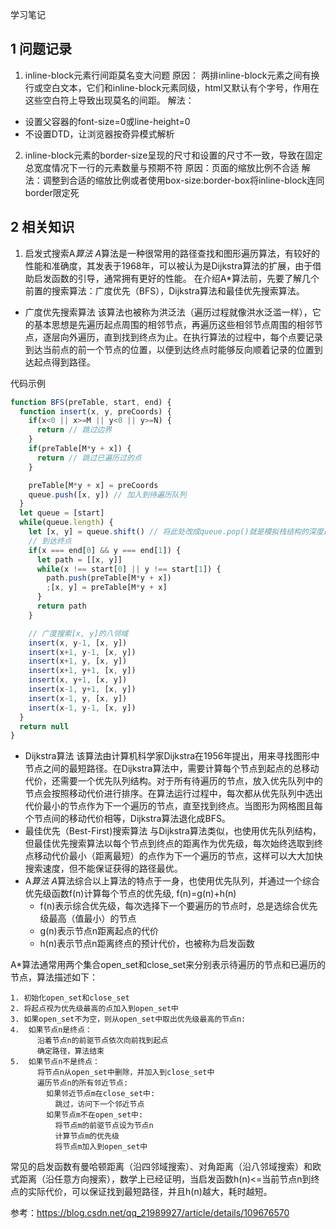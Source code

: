 学习笔记

## 1 问题记录
1. inline-block元素行间距莫名变大问题
原因： 两排inline-block元素之间有换行或空白文本，它们和inline-block元素同级，html又默认有个字号，作用在这些空白符上导致出现莫名的间距。
解法：
- 设置父容器的font-size=0或line-height=0
- 不设置DTD，让浏览器按奇异模式解析  
2. inline-block元素的border-size呈现的尺寸和设置的尺寸不一致，导致在固定总宽度情况下一行的元素数量与预期不符
原因：页面的缩放比例不合适
解法：调整到合适的缩放比例或者使用box-size:border-box将inline-block连同border限定死

## 2 相关知识
1. 启发式搜索A*算法
A*算法是一种很常用的路径查找和图形遍历算法，有较好的性能和准确度，其发表于1968年，可以被认为是Dijkstra算法的扩展，由于借助启发函数的引导，通常拥有更好的性能。
在介绍A*算法前，先要了解几个前置的搜索算法：广度优先（BFS），Dijkstra算法和最佳优先搜索算法。
- 广度优先搜索算法
该算法也被称为洪泛法（遍历过程就像洪水泛滥一样），它的基本思想是先遍历起点周围的相邻节点，再遍历这些相邻节点周围的相邻节点，逐层向外遍历，直到找到终点为止。在执行算法的过程中，每个点要记录到达当前点的前一个节点的位置，以便到达终点时能够反向顺着记录的位置到达起点得到路径。

代码示例
```javascript
function BFS(preTable, start, end) {
  function insert(x, y, preCoords) {
    if(x<0 || x>=M || y<0 || y>=N) {
      return // 跳过边界
    }
    if(preTable[M*y + x]) {
      return // 跳过已遍历过的点
    }

    preTable[M*y + x] = preCoords
    queue.push([x, y]) // 加入到待遍历队列
  }
  let queue = [start]
  while(queue.length) {
    let [x, y] = queue.shift() // 将此处改成queue.pop()就是模拟栈结构的深度遍历
    // 到达终点
    if(x === end[0] && y === end[1]) {
      let path = [[x, y]]
      while(x !== start[0] || y !== start[1]) {
        path.push(preTable[M*y + x])
        ;[x, y] = preTable[M*y + x]
      }
      return path
    }

    // 广度搜索[x, y]的八邻域
    insert(x, y-1, [x, y])
    insert(x+1, y-1, [x, y])
    insert(x+1, y, [x, y])
    insert(x+1, y+1, [x, y])
    insert(x, y+1, [x, y])
    insert(x-1, y+1, [x, y])
    insert(x-1, y, [x, y])
    insert(x-1, y-1, [x, y])
  }
  return null
}
```
- Dijkstra算法
该算法由计算机科学家Dijkstra在1956年提出，用来寻找图形中节点之间的最短路径。在Dijkstra算法中，需要计算每个节点到起点的总移动代价，还需要一个优先队列结构。对于所有待遍历的节点，放入优先队列中的节点会按照移动代价进行排序。在算法运行过程中，每次都从优先队列中选出代价最小的节点作为下一个遍历的节点，直至找到终点。当图形为网格图且每个节点间的移动代价相等，Dijkstra算法退化成BFS。
- 最佳优先（Best-First)搜索算法
与Dijkstra算法类似，也使用优先队列结构，但最佳优先搜索算法以每个节点到终点的距离作为优先级，每次始终选取到终点移动代价最小（距离最短）的点作为下一个遍历的节点，这样可以大大加快搜索速度，但不能保证获得的路径最优。
- A*算法
A*算法综合以上算法的特点于一身，也使用优先队列，并通过一个综合优先级函数f(n)计算每个节点的优先级, f(n)=g(n)+h(n)
  - f(n)表示综合优先级，每次选择下一个要遍历的节点时，总是选综合优先级最高（值最小）的节点
  - g(n)表示节点n距离起点的代价
  - h(n)表示节点n距离终点的预计代价，也被称为启发函数

A*算法通常用两个集合open_set和close_set来分别表示待遍历的节点和已遍历的节点，算法描述如下：
```
1. 初始化open_set和close_set
2. 将起点视为优先级最高的点加入到open_set中
3. 如果open_set不为空，则从open_set中取出优先级最高的节点n:
4.  如果节点n是终点：
      沿着节点n的前驱节点依次向前找到起点
      确定路径，算法结束
5.  如果节点n不是终点：
      将节点n从open_set中删除，并加入到close_set中
      遍历节点n的所有邻近节点:
        如果邻近节点m在close_set中:
          跳过，访问下一个邻近节点
        如果节点m不在open_set中:
          将节点m的前驱节点设为节点n
          计算节点m的优先级
          将节点m加入到open_set中
```

常见的启发函数有曼哈顿距离（沿四邻域搜索）、对角距离（沿八邻域搜索）和欧式距离（沿任意方向搜索），数学上已经证明，当启发函数h(n)<=当前节点n到终点的实际代价，可以保证找到最短路径，并且h(n)越大，耗时越短。

参考：https://blog.csdn.net/qq_21989927/article/details/109676570